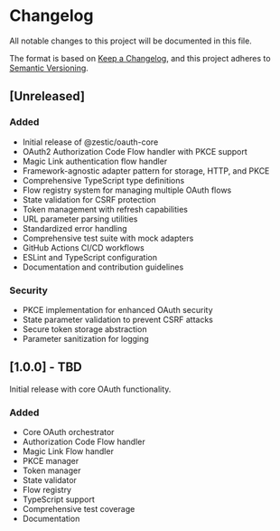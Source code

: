 # Changelog

All notable changes to this project will be documented in this file.

The format is based on [Keep a Changelog](https://keepachangelog.com/en/1.0.0/),
and this project adheres to [Semantic Versioning](https://semver.org/spec/v2.0.0.html).

## [Unreleased]

### Added
- Initial release of @zestic/oauth-core
- OAuth2 Authorization Code Flow handler with PKCE support
- Magic Link authentication flow handler
- Framework-agnostic adapter pattern for storage, HTTP, and PKCE
- Comprehensive TypeScript type definitions
- Flow registry system for managing multiple OAuth flows
- State validation for CSRF protection
- Token management with refresh capabilities
- URL parameter parsing utilities
- Standardized error handling
- Comprehensive test suite with mock adapters
- GitHub Actions CI/CD workflows
- ESLint and TypeScript configuration
- Documentation and contribution guidelines

### Security
- PKCE implementation for enhanced OAuth security
- State parameter validation to prevent CSRF attacks
- Secure token storage abstraction
- Parameter sanitization for logging

## [1.0.0] - TBD

Initial release with core OAuth functionality.

### Added
- Core OAuth orchestrator
- Authorization Code Flow handler
- Magic Link Flow handler
- PKCE manager
- Token manager
- State validator
- Flow registry
- TypeScript support
- Comprehensive test coverage
- Documentation
